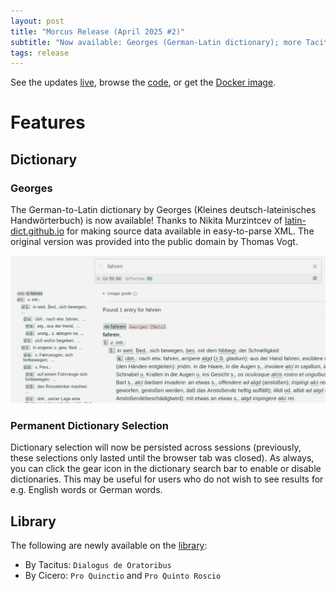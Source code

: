```yaml
---
layout: post
title: "Morcus Release (April 2025 #2)"
subtitle: "Now available: Georges (German-Latin dictionary); more Tacitus and Cicero."
tags: release
---
```


See the updates [live](https://morcus.net),
browse the [code](https://github.com/nkprasad12/morcus-net/commit/8672c17c0f5084b2ec6b1460374456dc8c65cb45),
or get the [Docker image](https://github.com/nkprasad12/morcus-net/pkgs/container/morcus/406009155).

# Features

## Dictionary

### Georges

The German-to-Latin dictionary by Georges (Kleines deutsch-lateinisches Handwörterbuch) is now available! Thanks to Nikita Murzintcev of [latin-dict.github.io](https://latin-dict.github.io/dictionaries/Georges1910.html) for making source data available in easy-to-parse XML. The original version was provided into the public domain by Thomas Vogt.

![Example showing the entry for fahren in Georges.`](/images/2025-04-R2/georges-example.png)

### Permanent Dictionary Selection

Dictionary selection will now be persisted across sessions (previously, these selections only lasted until the browser tab was closed). As always, you can click the gear icon in the dictionary search bar to enable or disable dictionaries. This may be useful for users who do not wish to see results for e.g. English words or German words.

## Library

The following are newly available on the [library](https://morcus.net/library):

- By Tacitus: `Dialogus de Oratoribus`
- By Cicero: `Pro Quinctio` and `Pro Quinto Roscio`
